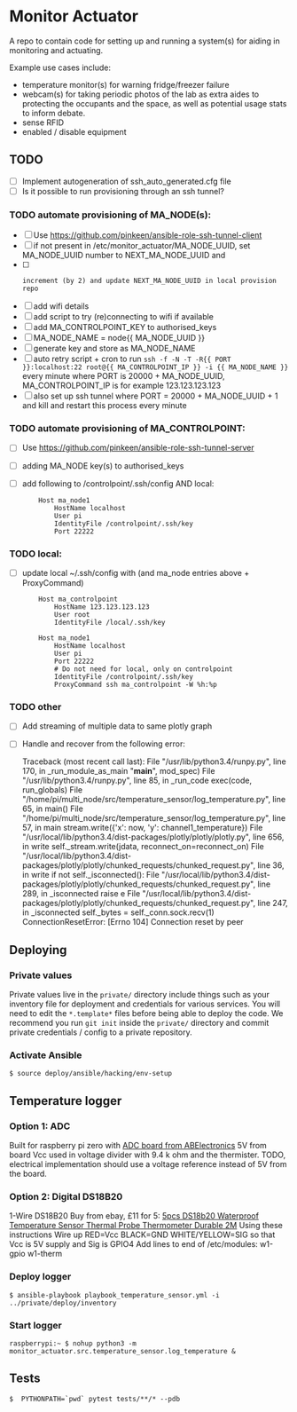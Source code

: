 
# Monitor Actuator

A repo to contain code for setting up and running a system(s) for aiding in
monitoring and actuating.

Example use cases include:

* temperature monitor(s) for warning fridge/freezer failure
* webcam(s) for taking periodic photos of the lab as extra aides to protecting
  the occupants and the space, as well as potential usage stats to inform
  debate.
* sense RFID
* enabled / disable equipment

## TODO

- [ ] Implement autogeneration of ssh_auto_generated.cfg file
- [ ] Is it possible to run provisioning through an ssh tunnel?

### TODO automate provisioning of MA_NODE(s):

- [ ] Use https://github.com/pinkeen/ansible-role-ssh-tunnel-client
- [ ] if not present in /etc/monitor_actuator/MA_NODE_UUID,  set MA_NODE_UUID number to NEXT_MA_NODE_UUID and
- [ ]     increment (by 2) and update NEXT_MA_NODE_UUID in local provision repo
- [ ] add wifi details
- [ ] add script to try (re)connecting to wifi if available
- [ ] add MA_CONTROLPOINT_KEY to authorised_keys
- [ ] MA_NODE_NAME = node{{ MA_NODE_UUID }}
- [ ] generate key and store as MA_NODE_NAME
- [ ] auto retry script + cron to run `ssh -f -N -T -R{{ PORT }}:localhost:22 root@{{ MA_CONTROLPOINT_IP }} -i {{ MA_NODE_NAME }}` every minute
      where PORT is 20000 + MA_NODE_UUID, MA_CONTROLPOINT_IP is for example 123.123.123.123
- [ ] also set up ssh tunnel where PORT = 20000 + MA_NODE_UUID + 1  and  kill and restart this process every minute

### TODO automate provisioning of MA_CONTROLPOINT:

- [ ] Use https://github.com/pinkeen/ansible-role-ssh-tunnel-server
- [ ] adding MA_NODE key(s) to authorised_keys
- [ ] add following to /controlpoint/.ssh/config AND local:

          Host ma_node1
              HostName localhost
              User pi
              IdentityFile /controlpoint/.ssh/key
              Port 22222

### TODO local:

- [ ] update local ~/.ssh/config with (and ma_node entries above + ProxyCommand)

          Host ma_controlpoint
              HostName 123.123.123.123
              User root
              IdentityFile /local/.ssh/key

          Host ma_node1
              HostName localhost
              User pi
              Port 22222
              # Do not need for local, only on controlpoint
              IdentityFile /controlpoint/.ssh/key
              ProxyCommand ssh ma_controlpoint -W %h:%p


### TODO other

- [ ] Add streaming of multiple data to same plotly graph
- [ ] Handle and recover from the following error:

    Traceback (most recent call last):
      File "/usr/lib/python3.4/runpy.py", line 170, in _run_module_as_main
        "__main__", mod_spec)
      File "/usr/lib/python3.4/runpy.py", line 85, in _run_code
        exec(code, run_globals)
      File "/home/pi/multi_node/src/temperature_sensor/log_temperature.py", line 65, in <module>
        main()
      File "/home/pi/multi_node/src/temperature_sensor/log_temperature.py", line 57, in main
        stream.write({'x': now, 'y': channel1_temperature})
      File "/usr/local/lib/python3.4/dist-packages/plotly/plotly/plotly.py", line 656, in write
        self._stream.write(jdata, reconnect_on=reconnect_on)
      File "/usr/local/lib/python3.4/dist-packages/plotly/plotly/chunked_requests/chunked_request.py", line 36, in write
        if not self._isconnected():
      File "/usr/local/lib/python3.4/dist-packages/plotly/plotly/chunked_requests/chunked_request.py", line 289, in _isconnected
        raise e
      File "/usr/local/lib/python3.4/dist-packages/plotly/plotly/chunked_requests/chunked_request.py", line 247, in _isconnected
        self._bytes = self._conn.sock.recv(1)
    ConnectionResetError: [Errno 104] Connection reset by peer


## Deploying

### Private values

Private values live in the `private/` directory include things such as your
inventory file for deployment and credentials for various services.
You will need to edit the `*.template*` files before being able to deploy the
code.  We recommend you run `git init` inside the `private/` directory and
commit private credentials / config to a private repository.

### Activate Ansible

    $ source deploy/ansible/hacking/env-setup


## Temperature logger

### Option 1: ADC

Built for raspberry pi zero with [ADC board from ABElectronics](https://www.abelectronics.co.uk/p/69/ADC-Pi-Zero-Raspberry-Pi-Analogue-to-Digital-converter)
5V from board Vcc used in voltage divider with 9.4 k ohm and the thermister.
TODO, electrical implementation should use a voltage reference instead of 5V
from the board.

### Option 2: Digital DS18B20

1-Wire DS18B20
Buy from ebay, £11 for 5: [5pcs DS18b20 Waterproof Temperature Sensor Thermal Probe Thermometer Durable 2M](http://www.ebay.co.uk/itm/162158276878)
Using these instructions
Wire up RED=Vcc BLACK=GND WHITE/YELLOW=SIG so that Vcc is 5V supply and Sig is GPIO4
Add lines to end of /etc/modules:
w1-gpio
w1-therm




### Deploy logger

    $ ansible-playbook playbook_temperature_sensor.yml -i ../private/deploy/inventory

### Start logger

    raspberrypi:~ $ nohup python3 -m monitor_actuator.src.temperature_sensor.log_temperature &


## Tests

    $  PYTHONPATH=`pwd` pytest tests/**/* --pdb
